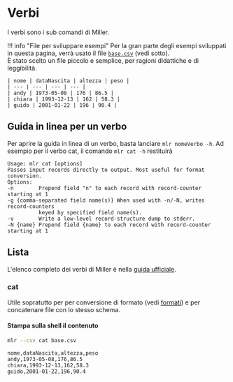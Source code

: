 # Verbi

I verbi sono i sub comandi di Miller.

!!! info "File per sviluppare esempi"
    Per la gran parte degli esempi sviluppati in questa pagina, verrà usato il file [`base.csv`](./risorse/base.csv) (vedi sotto).<br>
    È stato scelto un file piccolo e semplice, per ragioni didattiche e di leggibilità.

    | nome | dataNascita | altezza | peso |
    | --- | --- | --- | --- |
    | andy | 1973-05-08 | 176 | 86.5 |
    | chiara | 1993-12-13 | 162 | 58.3 |
    | guido | 2001-01-22 | 196 | 90.4 |

## Guida in linea per un verbo

Per aprire la guida in linea di un verbo, basta lanciare `mlr nomeVerbo -h`. Ad esempio per il verbo cat, il comando `mlr cat -h` restituirà

```
Usage: mlr cat [options]
Passes input records directly to output. Most useful for format conversion.
Options:
-n        Prepend field "n" to each record with record-counter starting at 1
-g {comma-separated field name(s)} When used with -n/-N, writes record-counters
          keyed by specified field name(s).
-v        Write a low-level record-structure dump to stderr.
-N {name} Prepend field {name} to each record with record-counter starting at 1
```

## Lista

L'elenco completo dei verbi di Miller è nella [guida ufficiale](https://miller.readthedocs.io/en/latest/reference-verbs.html).

### cat

Utile sopratutto per per conversione di formato (vedi [formati](./formati.md)) e per concatenare file con lo stesso schema.

#### Stampa sulla shell il contenuto

```sh
mlr --csv cat base.csv
```

```
nome,dataNascita,altezza,peso
andy,1973-05-08,176,86.5
chiara,1993-12-13,162,58.3
guido,2001-01-22,196,90.4
```
